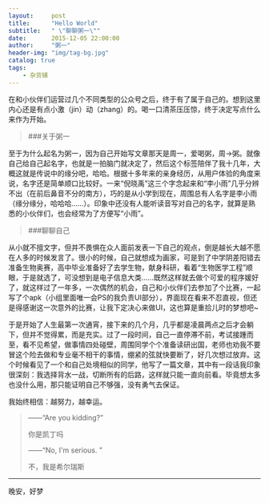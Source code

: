 ```yaml
---
layout:     post
title:      "Hello World"
subtitle:   " \"聊聊粥一\""
date:       2015-12-05 22:00:00
author:     "粥一"
header-img: "img/tag-bg.jpg"
catalog: true
tags:
    - 杂货铺
---
```


在和小伙伴们运营过几个不同类型的公众号之后，终于有了属于自己的。想到这里内心还是有点小激（jin）动（zhang）的。喝一口清茶压压惊，终于决定写点什么来作为开始。

>###关于粥一

至于为什么起名为粥一，因为自己开始写文章那天是周一，爱喝粥，周→粥。就像自己给自己起名字，也就是一拍脑门就决定了，然后这个标签陪伴了我十几年，大概这就是传说中的缘分吧，哈哈。根据十多年来的亲身经历，从用户体验的角度来说，名字还是简单顺口比较好。一来“倪晓禹”这三个字念起来和“李小雨”几乎分辨不出（在前后鼻音不分的南方），巧的是从小学到现在，周围总有人名字是李小雨（缘分缘分，哈哈哈……）。印象中还没有人能听读音写对自己的名字，就算是熟悉的小伙伴们，也会经常为了方便写“小雨”。

>###聊聊自己

从小就不擅文字，但并不畏惧在众人面前发表一下自己的观点，倒是越长大越不愿在人多的时候发言了。很小的时候，自己就想成为画家，可是到了中学阴差阳错去准备生物奥赛，高中毕业准备好了去学生物，献身科研，看着“生物医学工程”顺眼，于是就选了，可没想到是电子信息大类……既然这样就去做个可爱的程序媛好了，就这样过了一年多，一次偶然的机会，自己和小伙伴们去参加了个比赛，一起写了个apk（小组里面唯一会PS的我负责UI部分），界面现在看来不忍直视，但还是得感谢这一次意外的比赛，让我下定决心来做UI，这也算是重拾儿时的梦想吧~

于是开始了人生最第一次通宵，接下来的几个月，几乎都是凌晨两点之后才会躺下，但并不觉得累，而是充实。过了一段时间，自己一直停滞不前，考试接踵而至，看不见希望，做事情四处碰壁，周围同学个个准备读研出国，老师也劝我不要冒这个险去做和专业毫不相干的事情，绷紧的弦就快要断了，好几次想过放弃。这个时候看见了一个和自己处境相似的同学，他写了一篇文章，其中有一段话我印象很深刻：我选择背水一战，切断所有的后路，这样就只能一直向前看。毕竟想太多也没什么用，那只能证明自己不够强，没有勇气去保证。

我始终相信：越努力，越幸运。


> ——“Are you kidding?”
>    
>    你是凯丁吗
>    
> ——“No, I'm serious. ”
>  
>  不，我是希尔瑞斯

---
晚安，好梦